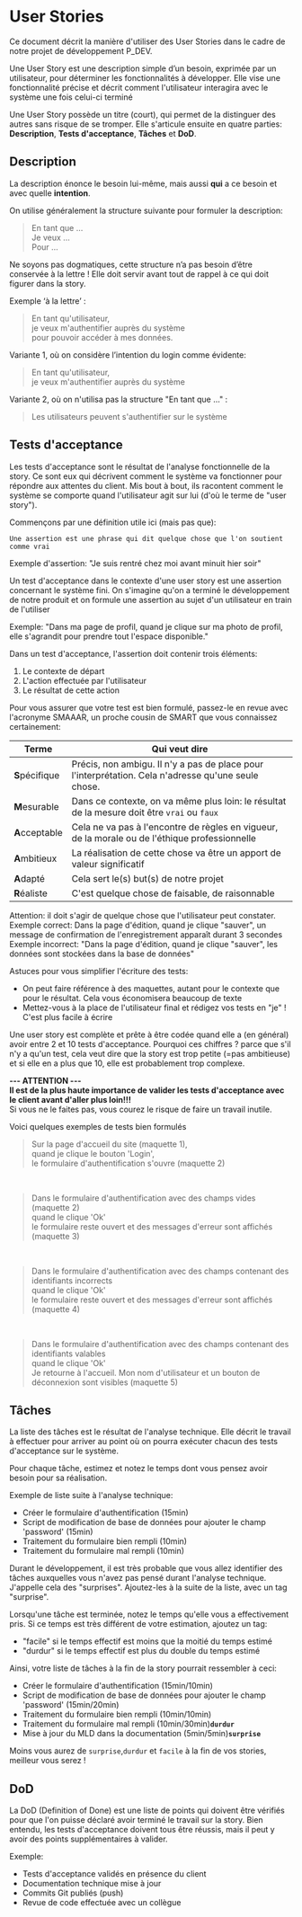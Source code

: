# User Stories

Ce document décrit la manière d'utiliser des User Stories dans le cadre de notre projet de développement P_DEV.

Une User Story est une description simple d’un besoin, exprimée par un utilisateur, pour déterminer les fonctionnalités à développer. Elle vise une fonctionnalité précise et décrit comment l'utilisateur interagira avec le système une fois celui-ci terminé

Une User Story possède un titre (court), qui permet de la distinguer des autres sans risque de se tromper. Elle s'articule ensuite en quatre parties: **Description**, **Tests d'acceptance**, **Tâches** et **DoD**.

## Description

La description énonce le besoin lui-même, mais aussi **qui** a ce besoin et avec quelle **intention**. 

On utilise généralement la structure suivante pour formuler la description:

> En tant que …  
> Je veux …  
> Pour …  

Ne soyons pas dogmatiques, cette structure n’a pas besoin d’être conservée à la lettre ! Elle doit servir avant tout de rappel à ce qui doit figurer dans la story.

Exemple ‘à la lettre’ :

> En tant qu'utilisateur,  
> je veux m'authentifier auprès du système  
> pour pouvoir accéder à mes données.
	
Variante 1, où on considère l’intention du login comme évidente:

> En tant qu'utilisateur,  
> je veux m'authentifier auprès du système

Variante 2, où on n'utilisa pas la structure  "En tant que ..." :

> Les utilisateurs peuvent s'authentifier sur le système

## Tests d'acceptance

Les tests d'acceptance sont le résultat de l'analyse fonctionnelle de la story. Ce sont eux qui décrivent comment le système va fonctionner pour répondre aux attentes du client. Mis bout à bout, ils racontent comment le système se comporte quand l'utilisateur agit sur lui (d'où le terme de "user story").

Commençons par une définition utile ici (mais pas que): 

    Une assertion est une phrase qui dit quelque chose que l'on soutient comme vrai

Exemple d'assertion: "Je suis rentré chez moi avant minuit hier soir"

Un test d'acceptance dans le contexte d'une user story est une assertion concernant le système fini. On s'imagine qu'on a terminé le développement de notre produit et on formule une assertion au sujet d'un utilisateur en train de l'utiliser

Exemple:
"Dans ma page de profil, quand je clique sur ma photo de profil, elle s'agrandit pour prendre tout l'espace disponible."

Dans un test d'acceptance, l'assertion doit contenir trois éléments:

1. Le contexte de départ
2. L'action effectuée par l'utilisateur
3. Le résultat de cette action

Pour vous assurer que votre test est bien formulé, passez-le en revue avec l'acronyme SMAAAR, un proche cousin de SMART que vous connaissez certainement:

| Terme | Qui veut dire |
|---|---|
|**S**pécifique | Précis, non ambigu. Il n'y a pas de place pour l'interprétation. Cela n'adresse qu'une seule chose.|
|**M**esurable | Dans ce contexte, on va même plus loin: le résultat de la mesure doit être `vrai` ou `faux`|
|**A**cceptable | Cela ne va pas à l'encontre de règles en vigueur, de la morale ou de l'éthique professionnelle |
|**A**mbitieux | La réalisation de cette chose va être un apport de valeur significatif|
|**A**dapté | Cela sert le(s) but(s) de notre projet |
|**R**éaliste | C'est quelque chose de faisable, de raisonnable|

Attention: il doit s'agir de quelque chose que l'utilisateur peut constater.  
Exemple correct: Dans la page d'édition, quand je clique "sauver", un message de confirmation de l'enregistrement apparaît durant 3 secondes  
Exemple incorrect: "Dans la page d'édition, quand je clique "sauver", les données sont stockées dans la base de données"

Astuces pour vous simplifier l'écriture des tests:
- On peut faire référence à des maquettes, autant pour le contexte que pour le résultat. Cela vous économisera beaucoup de texte
- Mettez-vous à la place de l'utilisateur final et rédigez vos tests en "je" ! C'est plus facile à écrire

Une user story est complète et prête à être codée quand elle a (en général) avoir entre 2 et 10 tests d'acceptance. Pourquoi ces chiffres ? parce que s'il n'y a qu'un test, cela veut dire que la story est trop petite (=pas ambitieuse) et si elle en a plus que 10, elle est probablement trop complexe.

**--- ATTENTION ---**  
**Il est de la plus haute importance de valider les tests d'acceptance avec le client avant d'aller plus loin!!!**  
Si vous ne le faites pas, vous courez le risque de faire un travail inutile.

Voici quelques exemples de tests bien formulés

> Sur la page d'accueil du site (maquette 1),  
> quand je clique le bouton 'Login',  
> le formulaire d'authentification s'ouvre (maquette 2)

&nbsp;
> Dans le formulaire d'authentification avec des champs vides (maquette 2)  
> quand le clique 'Ok'  
> le formulaire reste ouvert et des messages d'erreur sont affichés (maquette 3)

&nbsp;
> Dans le formulaire d'authentification avec des champs contenant des identifiants incorrects  
> quand le clique 'Ok'  
> le formulaire reste ouvert et des messages d'erreur sont affichés (maquette 4)

&nbsp;
> Dans le formulaire d'authentification avec des champs contenant des identifiants valables  
> quand le clique 'Ok'  
> Je retourne à l'accueil. Mon nom d'utilisateur et un bouton de déconnexion sont visibles (maquette 5)

## Tâches

La liste des tâches est le résultat de l'analyse technique. Elle décrit le travail à effectuer pour arriver au point où on pourra exécuter chacun des tests d'acceptance sur le système.

Pour chaque tâche, estimez et notez le temps dont vous pensez avoir besoin pour sa réalisation.

Exemple de liste suite à l'analyse technique:

- Créer le formulaire d'authentification (15min)
- Script de modification de base de données pour ajouter le champ 'password' (15min)
- Traitement du formulaire bien rempli (10min)
- Traitement du formulaire mal rempli (10min)

Durant le développement, il est très probable que vous allez identifier des tâches auxquelles vous n'avez pas pensé durant l'analyse technique. J'appelle cela des "surprises". Ajoutez-les à la suite de la liste, avec un tag "surprise".

Lorsqu'une tâche est terminée, notez le temps qu'elle vous a effectivement pris. Si ce temps est très différent de votre estimation, ajoutez un tag:

- "facile" si le temps effectif est moins que la moitié du temps estimé  
- "durdur" si le temps effectif est plus du double du temps estimé

Ainsi, votre liste de tâches à la fin de la story pourrait ressembler à ceci:

- Créer le formulaire d'authentification (15min/10min)
- Script de modification de base de données pour ajouter le champ 'password' (15min/20min)
- Traitement du formulaire bien rempli (10min/10min)
- Traitement du formulaire mal rempli (10min/30min)**`durdur`**
- Mise à jour du MLD dans la documentation (5min/5min)**`surprise`**

Moins vous aurez de `surprise`,`durdur` et `facile` à la fin de vos stories, meilleur vous serez !
## DoD

La DoD (Definition of Done) est une liste de points qui doivent être vérifiés pour que l'on puisse déclaré avoir terminé le travail sur la story. Bien entendu, les tests d'acceptance doivent tous être réussis, mais il peut y avoir des points supplémentaires à valider.

Exemple:

- Tests d'acceptance validés en présence du client
- Documentation technique mise à jour
- Commits Git publiés (push)
- Revue de code effectuée avec un collègue